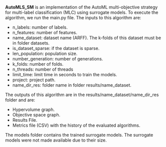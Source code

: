 **AutoMLS_SM** is an implementation of the AutoML multi-objective strategy for multi-label classification (MLC) using surrogate models. To execute the algorithm, we run the main.py file. The inputs to this algorithm are:
* n_labels: number of labels.
* n_features: number of features.
* name_dataset: dataset name (ARFF). The k-folds of this dataset must be in folder datasets.
* is_dataset_sparse: if the dataset is sparse.
* len_population: population size.
* number_generation: number of generations.
* k_folds: number of folds.
* n_threads: number of threads
* limit_time: limit time in seconds to train the models.
* project: project path.
* name_dir_res: folder name in folder results/name_dataset.

The outputs of this algorithm are in the results/name_dataset/name_dir_res folder and are:
* Hypervolume graph.
* Objective space graph.
* Results File.
* Metrics file (CSV) with the history of the evaluated algorithms.

The models folder contains the trained surrogate models. The surrogate models were not made available due to their size.
